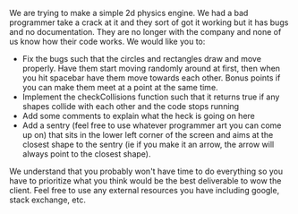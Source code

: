 We are trying to make a simple 2d physics engine. We had a bad programmer take a crack at it and they sort of got it working but it has bugs and no documentation. They are no longer with the company and none of us know how their code works. We would like you to:

* Fix the bugs such that the circles and rectangles draw and move properly. Have them start moving randomly around at first, then when you hit spacebar have them move towards each other. Bonus points if you can make them meet at a point at the same time.
* Implement the checkCollisions function such that it returns true if any shapes collide with each other and the code stops running
* Add some comments to explain what the heck is going on here
* Add a sentry (feel free to use whatever programmer art you can come up on) that sits in the lower left corner of the screen and aims at the closest shape to the sentry (ie if you make it an arrow, the arrow will always point to the closest shape).
  
We understand that you probably won't have time to do everything so you have to prioritize what you think would be the best deliverable to wow the client. Feel free to use any external resources you have including google, stack exchange, etc.
